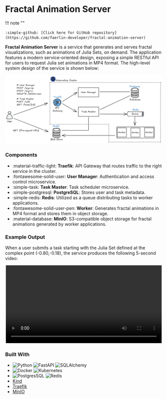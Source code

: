 # Fractal Animation Server

!!! note ""

    :simple-github: [Click here for GitHub repository](https://github.com/faerlin-developer/fractal-animation-server)

__Fractal Animation Server__ is a service that generates and serves fractal visualizations, such as animations of Julia Sets, on demand. The application features a modern service-oriented design, exposing a simple RESTful API for users to request Julia set animations in MP4 format. The high-level system design of the service is shown below:

![desing.png](assets/projects/design.png)

### Components

- :material-traffic-light: __Traefik__: API Gateway that routes traffic to the right service in the cluster.
- :fontawesome-solid-user: __User Manager__: Authentication and access control microservice.
- :simple-task: __Task Master__: Task scheduler microservice.
- :simple-postgresql: __PostgreSQL__: Stores user and task metadata.
- :simple-redis: __Redis__: Utilized as a queue distributing tasks to worker applications.
- :fontawesome-solid-user-pen: __Worker__: Generates fractal animations in MP4 format and stores them in object storage.
- :material-database: __MinIO__: S3-compatible object storage for fractal animations generated by worker applications.

### Example Output

When a user submits a task starting with the Julia Set defined at the complex point (-0.80,-0.18), the service produces the following 5-second video:

<div style="text-align: center;">
  <video width="500" controls>
    <source src="../assets/projects/sample.mp4" type="video/mp4">
  </video>
</div>

### Built With

- ![Python](https://img.shields.io/badge/python-3670A0?style=for-the-badge&logo=python&logoColor=ffdd54) ![FastAPI](https://img.shields.io/badge/FastAPI-005571?style=for-the-badge&logo=fastapi) ![SQLAlchemy](https://img.shields.io/badge/SQLAlchemy-306998?logo=python&logoColor=white)
- ![Docker](https://img.shields.io/badge/docker-257bd6?style=for-the-badge&logo=docker&logoColor=white) ![Kubernetes](https://img.shields.io/badge/kubernetes-326CE5?&style=plastic&logo=kubernetes&logoColor=white)
- ![PostgresSQL](https://img.shields.io/badge/PostgreSQL-316192?logo=postgresql&logoColor=white) ![Redis](https://img.shields.io/badge/Redis-DC382D?style=for-the-badge&logo=redis&logoColor=white)
- [Kind](https://kind.sigs.k8s.io/)
- [Traefik](https://traefik.io/traefik)
- [MinIO](https://www.min.io/)
